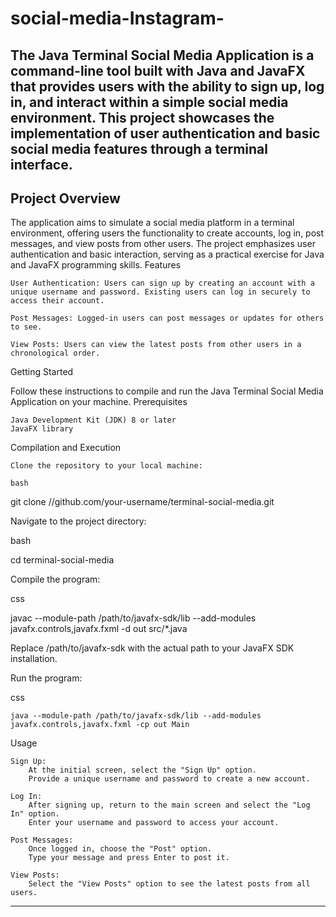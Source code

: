 # social-media-Instagram-
The Java Terminal Social Media Application is a command-line tool
built with Java and JavaFX that provides users with the ability to sign up,
log in, and interact within a simple social media environment.
This project showcases the implementation of user authentication and basic social media features through a terminal interface.
------------------------------------
Project Overview
-----------------
The application aims to simulate a social media platform in a terminal environment,
offering users the functionality to create accounts, log in, post messages, and view posts from other users.
The project emphasizes user authentication and basic interaction, serving as a practical exercise for Java and JavaFX programming skills.
Features

    User Authentication: Users can sign up by creating an account with a unique username and password. Existing users can log in securely to access their account.

    Post Messages: Logged-in users can post messages or updates for others to see.

    View Posts: Users can view the latest posts from other users in a chronological order.

Getting Started

Follow these instructions to compile and run the Java Terminal Social Media Application on your machine.
Prerequisites

    Java Development Kit (JDK) 8 or later
    JavaFX library

Compilation and Execution

    Clone the repository to your local machine:

    bash

git clone //github.com/your-username/terminal-social-media.git

Navigate to the project directory:

bash

cd terminal-social-media

Compile the program:

css

javac --module-path /path/to/javafx-sdk/lib --add-modules javafx.controls,javafx.fxml -d out src/*.java

Replace /path/to/javafx-sdk with the actual path to your JavaFX SDK installation.

Run the program:

css

    java --module-path /path/to/javafx-sdk/lib --add-modules javafx.controls,javafx.fxml -cp out Main

Usage

    Sign Up:
        At the initial screen, select the "Sign Up" option.
        Provide a unique username and password to create a new account.

    Log In:
        After signing up, return to the main screen and select the "Log In" option.
        Enter your username and password to access your account.

    Post Messages:
        Once logged in, choose the "Post" option.
        Type your message and press Enter to post it.

    View Posts:
        Select the "View Posts" option to see the latest posts from all users.
-------------------------------------------------------------------------------



        
